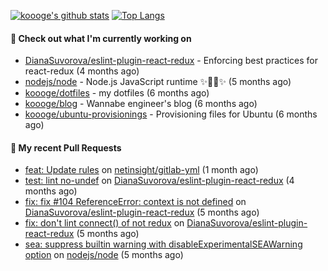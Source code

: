 [![koooge's github stats](https://github-readme-stats.vercel.app/api?username=koooge&count_private=true&show_icons=true)](https://github.com/anuraghazra/github-readme-stats)
[![Top Langs](https://github-readme-stats.vercel.app/api/top-langs/?username=koooge&langs_count=5)](https://github.com/anuraghazra/github-readme-stats)

#### 👷 Check out what I'm currently working on

- [DianaSuvorova/eslint-plugin-react-redux](https://github.com/DianaSuvorova/eslint-plugin-react-redux) - Enforcing best practices for react-redux (4 months ago)
- [nodejs/node](https://github.com/nodejs/node) - Node.js JavaScript runtime ✨🐢🚀✨ (5 months ago)
- [koooge/dotfiles](https://github.com/koooge/dotfiles) - my dotfiles (6 months ago)
- [koooge/blog](https://github.com/koooge/blog) - Wannabe engineer&#39;s blog (6 months ago)
- [koooge/ubuntu-provisionings](https://github.com/koooge/ubuntu-provisionings) - Provisioning files for Ubuntu (6 months ago)

#### 🔨 My recent Pull Requests

- [feat: Update rules](https://github.com/netinsight/gitlab-yml/pull/19) on [netinsight/gitlab-yml](https://github.com/netinsight/gitlab-yml) (1 month ago)
- [test: lint no-undef](https://github.com/DianaSuvorova/eslint-plugin-react-redux/pull/106) on [DianaSuvorova/eslint-plugin-react-redux](https://github.com/DianaSuvorova/eslint-plugin-react-redux) (4 months ago)
- [fix: fix #104 ReferenceError: context is not defined](https://github.com/DianaSuvorova/eslint-plugin-react-redux/pull/105) on [DianaSuvorova/eslint-plugin-react-redux](https://github.com/DianaSuvorova/eslint-plugin-react-redux) (5 months ago)
- [fix: don&#39;t lint connect() of not redux](https://github.com/DianaSuvorova/eslint-plugin-react-redux/pull/103) on [DianaSuvorova/eslint-plugin-react-redux](https://github.com/DianaSuvorova/eslint-plugin-react-redux) (5 months ago)
- [sea: suppress builtin warning with disableExperimentalSEAWarning option](https://github.com/nodejs/node/pull/57086) on [nodejs/node](https://github.com/nodejs/node) (5 months ago)
